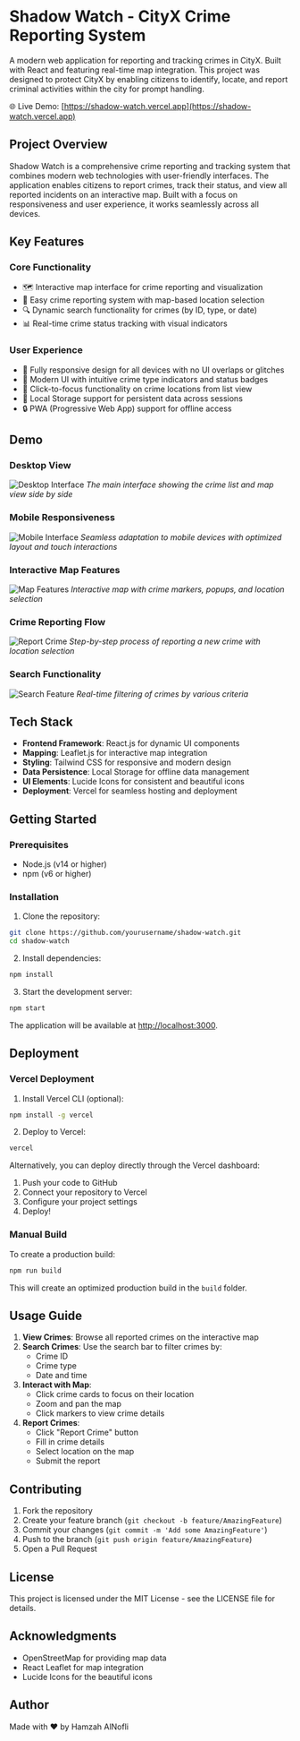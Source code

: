 # Shadow Watch - CityX Crime Reporting System

A modern web application for reporting and tracking crimes in CityX. Built with React and featuring real-time map integration. This project was designed to protect CityX by enabling citizens to identify, locate, and report criminal activities within the city for prompt handling.

🌐 Live Demo: [https://shadow-watch.vercel.app](https://shadow-watch.vercel.app)

## Project Overview

Shadow Watch is a comprehensive crime reporting and tracking system that combines modern web technologies with user-friendly interfaces. The application enables citizens to report crimes, track their status, and view all reported incidents on an interactive map. Built with a focus on responsiveness and user experience, it works seamlessly across all devices.

## Key Features

### Core Functionality
- 🗺️ Interactive map interface for crime reporting and visualization
- 📝 Easy crime reporting system with map-based location selection
- 🔍 Dynamic search functionality for crimes (by ID, type, or date)
- 📊 Real-time crime status tracking with visual indicators

### User Experience
- 📱 Fully responsive design for all devices with no UI overlaps or glitches
- 🎨 Modern UI with intuitive crime type indicators and status badges
- 🎯 Click-to-focus functionality on crime locations from list view
- 💾 Local Storage support for persistent data across sessions
- 🔒 PWA (Progressive Web App) support for offline access

## Demo

### Desktop View
![Desktop Interface](src/gifs/window.gif)
*The main interface showing the crime list and map view side by side*

### Mobile Responsiveness
![Mobile Interface](src/gifs/phone.gif)
*Seamless adaptation to mobile devices with optimized layout and touch interactions*

### Interactive Map Features
![Map Features](src/gifs/map.gif)
*Interactive map with crime markers, popups, and location selection*

### Crime Reporting Flow
![Report Crime](src/gifs/report.gif)
*Step-by-step process of reporting a new crime with location selection*

### Search Functionality
![Search Feature](src/gifs/search.gif)
*Real-time filtering of crimes by various criteria*

## Tech Stack

- **Frontend Framework**: React.js for dynamic UI components
- **Mapping**: Leaflet.js for interactive map integration
- **Styling**: Tailwind CSS for responsive and modern design
- **Data Persistence**: Local Storage for offline data management
- **UI Elements**: Lucide Icons for consistent and beautiful icons
- **Deployment**: Vercel for seamless hosting and deployment

## Getting Started

### Prerequisites

- Node.js (v14 or higher)
- npm (v6 or higher)

### Installation

1. Clone the repository:
```bash
git clone https://github.com/yourusername/shadow-watch.git
cd shadow-watch
```

2. Install dependencies:
```bash
npm install
```

3. Start the development server:
```bash
npm start
```

The application will be available at [http://localhost:3000](http://localhost:3000).

## Deployment

### Vercel Deployment

1. Install Vercel CLI (optional):
```bash
npm install -g vercel
```

2. Deploy to Vercel:
```bash
vercel
```

Alternatively, you can deploy directly through the Vercel dashboard:

1. Push your code to GitHub
2. Connect your repository to Vercel
3. Configure your project settings
4. Deploy!

### Manual Build

To create a production build:

```bash
npm run build
```

This will create an optimized production build in the `build` folder.

## Usage Guide

1. **View Crimes**: Browse all reported crimes on the interactive map
2. **Search Crimes**: Use the search bar to filter crimes by:
   - Crime ID
   - Crime type
   - Date and time
3. **Interact with Map**: 
   - Click crime cards to focus on their location
   - Zoom and pan the map
   - Click markers to view crime details
4. **Report Crimes**:
   - Click "Report Crime" button
   - Fill in crime details
   - Select location on the map
   - Submit the report

## Contributing

1. Fork the repository
2. Create your feature branch (`git checkout -b feature/AmazingFeature`)
3. Commit your changes (`git commit -m 'Add some AmazingFeature'`)
4. Push to the branch (`git push origin feature/AmazingFeature`)
5. Open a Pull Request

## License

This project is licensed under the MIT License - see the LICENSE file for details.

## Acknowledgments

- OpenStreetMap for providing map data
- React Leaflet for map integration
- Lucide Icons for the beautiful icons

## Author

Made with ♥️ by Hamzah AlNofli
